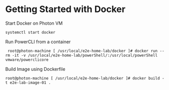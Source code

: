 # Getting Started with Docker

Start Docker on Photon VM
```
systemctl start docker
```

Run PowerCLI from a container
```
 root@photon-machine [ /usr/local/e2e-home-lab/docker ]# docker run --rm -it -v /usr/local/e2e-home-lab/powerShell/:/usr/local/powerShell vmware/powerclicore
```

Build Image using Dockerfile
```
root@photon-machine [ /usr/local/e2e-home-lab/docker ]# docker build -t e2e-lab-image-01 .
```
